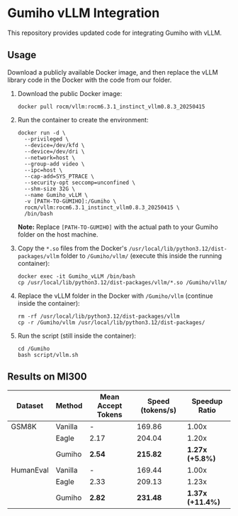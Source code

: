 # Gumiho vLLM Integration

This repository provides updated code for integrating Gumiho with vLLM.

## Usage

Download a publicly available Docker image, and then replace the vLLM library code in the Docker with the code from our folder.

1. Download the public Docker image:

   ```
   docker pull rocm/vllm:rocm6.3.1_instinct_vllm0.8.3_20250415
   ```

2. Run the container to create the environment:

   ```
   docker run -d \
     --privileged \
     --device=/dev/kfd \
     --device=/dev/dri \
     --network=host \
     --group-add video \
     --ipc=host \
     --cap-add=SYS_PTRACE \
     --security-opt seccomp=unconfined \
     --shm-size 32G \
     --name Gumiho_vLLM \
     -v [PATH-TO-GUMIHO]:/Gumiho \
     rocm/vllm:rocm6.3.1_instinct_vllm0.8.3_20250415 \
     /bin/bash
   ```

   **Note:** Replace `[PATH-TO-GUMIHO]` with the actual path to your Gumiho folder on the host machine.

3. Copy the `*.so` files from the Docker's `/usr/local/lib/python3.12/dist-packages/vllm` folder to `/Gumiho/vllm/` (execute this inside the running container):

   ```
   docker exec -it Gumiho_vLLM /bin/bash
   cp /usr/local/lib/python3.12/dist-packages/vllm/*.so /Gumiho/vllm/
   ```

4. Replace the vLLM folder in the Docker with `/Gumiho/vllm` (continue inside the container):

   ```
   rm -rf /usr/local/lib/python3.12/dist-packages/vllm
   cp -r /Gumiho/vllm /usr/local/lib/python3.12/dist-packages/
   ```

5. Run the script (still inside the container):

   ```
   cd /Gumiho
   bash script/vllm.sh
   ```

## Results on MI300
|Dataset|Method|Mean Accept Tokens|Speed (tokens/s)|Speedup Ratio|
|-|-|-|-|-|
|GSM8K|Vanilla|-|169.86|1.00x|
||Eagle|2.17|204.04|1.20x|
||Gumiho|**2.54**|**215.82**|**1.27x (+5.8%)**|
|HumanEval|Vanilla|-|169.44|1.00x|
||Eagle|2.33|209.13|1.23x|
||Gumiho|**2.82**|**231.48**|**1.37x (+11.4%)**|
